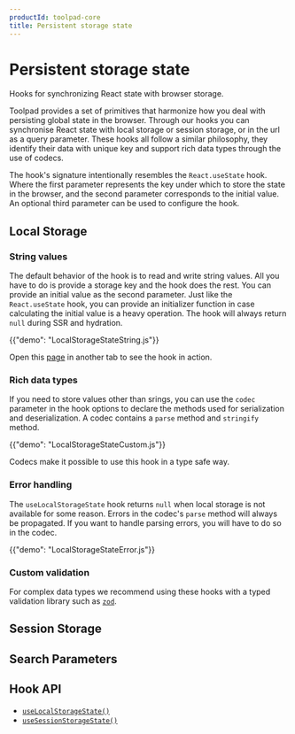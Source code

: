 ```yaml
---
productId: toolpad-core
title: Persistent storage state
---
```


# Persistent storage state

<p class="description">Hooks for synchronizing React state with browser storage.</p>

Toolpad provides a set of primitives that harmonize how you deal with persisting global state in the browser. Through our hooks you can synchronise React state with local storage or session storage, or in the url as a query parameter. These hooks all follow a similar philosophy, they identify their data with unique key and support rich data types through the use of codecs.

The hook's signature intentionally resembles the `React.useState` hook. Where the first parameter represents the key under which to store the state in the browser, and the second parameter corresponds to the initial value. An optional third parameter can be used to configure the hook.

## Local Storage

### String values

The default behavior of the hook is to read and write string values. All you have to do is provide a storage key and the hook does the rest. You can provide an initial value as the second parameter. Just like the `React.useState` hook, you can provide an initializer function in case calculating the initial value is a heavy operation. The hook will always return `null` during SSR and hydration.

{{"demo": "LocalStorageStateString.js"}}

Open this <a target="_blank" href="#string-values">page</a> in another tab to see the hook in action.

### Rich data types

If you need to store values other than srings, you can use the `codec` parameter in the hook options to declare the methods used for serialization and deserialization. A codec contains a `parse` method and `stringify` method.

{{"demo": "LocalStorageStateCustom.js"}}

Codecs make it possible to use this hook in a type safe way.

### Error handling

The `useLocalStorageState` hook returns `null` when local storage is not available for some reason. Errors in the codec's `parse` method will always be propagated. If you want to handle parsing errors, you will have to do so in the codec.

{{"demo": "LocalStorageStateError.js"}}

### Custom validation

For complex data types we recommend using these hooks with a typed validation library such as [`zod`](https://www.npmjs.com/package/zod).

## Session Storage

## Search Parameters

## Hook API

- [`useLocalStorageState()`](/toolpad/core/react-persistent-state/use-local-storage-state-api/)
- [`useSessionStorageState()`](/toolpad/core/react-persistent-state/use-session-storage-state-api/)
